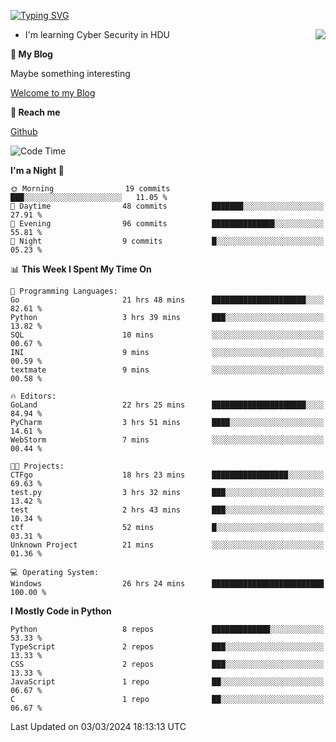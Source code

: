 [![Typing SVG](https://readme-typing-svg.herokuapp.com?font=Fira+Code&pause=1000&random=false&width=450&height=60&lines=Hello+%F0%9F%91%8B%F0%9F%8F%BB;I'm+JBNRZ)](https://git.io/typing-svg)

<a href="#">
  <img align="right" src="https://github-readme-stats.vercel.app/api?username=JBNRZ&show_icons=true&bg_color=15,f2f7fd,E0EAFC" />
</a>

- I'm learning Cyber Security in HDU

 **🌱 My Blog**

Maybe something interesting

[Welcome to my Blog](https://jbnrz.com.cn/)

 **💬 Reach me** 

[Github](https://github.com/JBNRZ)


<!--START_SECTION:waka-->
![Code Time](http://img.shields.io/badge/Code%20Time-358%20hrs%2048%20mins-blue)

**I'm a Night 🦉** 

```text
🌞 Morning                19 commits          ███░░░░░░░░░░░░░░░░░░░░░░   11.05 % 
🌆 Daytime                48 commits          ███████░░░░░░░░░░░░░░░░░░   27.91 % 
🌃 Evening                96 commits          ██████████████░░░░░░░░░░░   55.81 % 
🌙 Night                  9 commits           █░░░░░░░░░░░░░░░░░░░░░░░░   05.23 % 
```


📊 **This Week I Spent My Time On** 

```text
💬 Programming Languages: 
Go                       21 hrs 48 mins      █████████████████████░░░░   82.61 % 
Python                   3 hrs 39 mins       ███░░░░░░░░░░░░░░░░░░░░░░   13.82 % 
SQL                      10 mins             ░░░░░░░░░░░░░░░░░░░░░░░░░   00.67 % 
INI                      9 mins              ░░░░░░░░░░░░░░░░░░░░░░░░░   00.59 % 
textmate                 9 mins              ░░░░░░░░░░░░░░░░░░░░░░░░░   00.58 % 

🔥 Editors: 
GoLand                   22 hrs 25 mins      █████████████████████░░░░   84.94 % 
PyCharm                  3 hrs 51 mins       ████░░░░░░░░░░░░░░░░░░░░░   14.61 % 
WebStorm                 7 mins              ░░░░░░░░░░░░░░░░░░░░░░░░░   00.44 % 

🐱‍💻 Projects: 
CTFgo                    18 hrs 23 mins      █████████████████░░░░░░░░   69.63 % 
test.py                  3 hrs 32 mins       ███░░░░░░░░░░░░░░░░░░░░░░   13.42 % 
test                     2 hrs 43 mins       ███░░░░░░░░░░░░░░░░░░░░░░   10.34 % 
ctf                      52 mins             █░░░░░░░░░░░░░░░░░░░░░░░░   03.31 % 
Unknown Project          21 mins             ░░░░░░░░░░░░░░░░░░░░░░░░░   01.36 % 

💻 Operating System: 
Windows                  26 hrs 24 mins      █████████████████████████   100.00 % 
```

**I Mostly Code in Python** 

```text
Python                   8 repos             █████████████░░░░░░░░░░░░   53.33 % 
TypeScript               2 repos             ███░░░░░░░░░░░░░░░░░░░░░░   13.33 % 
CSS                      2 repos             ███░░░░░░░░░░░░░░░░░░░░░░   13.33 % 
JavaScript               1 repo              ██░░░░░░░░░░░░░░░░░░░░░░░   06.67 % 
C                        1 repo              ██░░░░░░░░░░░░░░░░░░░░░░░   06.67 % 
```




 Last Updated on 03/03/2024 18:13:13 UTC
<!--END_SECTION:waka-->
